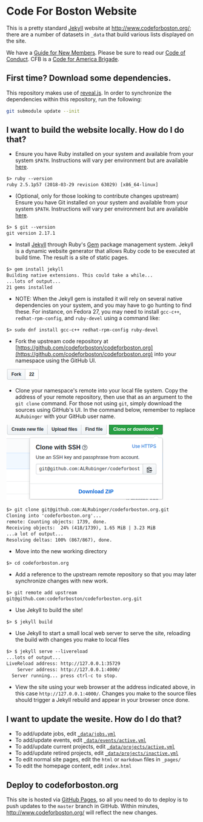 # Code For Boston Website

This is a pretty standard [Jekyll](https://jekyllrb.com/) website at http://www.codeforboston.org/; there are a number of datasets in `_data` that build various lists displayed on the site.

We have a [Guide for New Members](http://www.codeforboston.org/new-members/).  Please be sure to read our [Code of Conduct](http://www.codeforboston.org/code-of-conduct/).  CFB is a [Code for America Brigade](http://www.codeforamerica.org/brigade/about).

## First time? Download some dependencies.
This repository makes use of [reveal.js](https://github.com/hakimel/reveal.js). In order to synchronize the dependencies within this repository, run the following:
```bash
git submodule update --init
```

## I want to build the website locally. How do I do that?
- Ensure you have Ruby installed on your system and available from your system `$PATH`.  Instructions will vary per environment but are available [here](https://www.ruby-lang.org/en/documentation/installation/).

```
$> ruby --version
ruby 2.5.1p57 (2018-03-29 revision 63029) [x86_64-linux]
```

- (Optional, only for those looking to contribute changes upstream) Ensure you have Git installed on your system and available from your system `$PATH`.  Instructions will vary per environment but are available [here](https://git-scm.com/book/en/v2/Getting-Started-Installing-Git).

```
$> $ git --version
git version 2.17.1
```

- Install [Jekyll](https://jekyllrb.com/) through Ruby's [Gem](https://rubygems.org/) package management system.  Jekyll is a dynamic website generator that allows Ruby code to be executed at build time.  The result is a site of static pages.

```
$> gem install jekyll
Building native extensions. This could take a while...
...lots of output...
21 gems installed
```

- NOTE: When the Jekyll gem is installed it will rely on several native dependencies on your system, and you may have to go hunting to find these.  For instance, on Fedora 27, you may need to install `gcc-c++`, `redhat-rpm-config`, and `ruby-devel` using a command like:

```
$> sudo dnf install gcc-c++ redhat-rpm-config ruby-devel
```
- Fork the upstream code repository at [https://github.com/codeforboston/codeforboston.org](https://github.com/codeforboston/codeforboston.org) into your namespace using the GitHub UI.

![GitHub Fork Button](/img/github-fork-button.png "GitHub Fork Button")

- Clone your namespace's remote into your local file system.  Copy the address of your remote repository, then use that as an argument to the `git clone` command.  For those not using `git`, simply download the sources using GitHub's UI.  In the command below, remember to replace `ALRubinger` with your GitHub user name.

![GitHub Clone Button](/img/github-clone-button.png "GitHub Clone Button")

```
$> git clone git@github.com:ALRubinger/codeforboston.org.git
Cloning into 'codeforboston.org'...
remote: Counting objects: 1739, done.
Receiving objects:  24% (418/1739), 1.65 MiB | 3.23 MiB
...a lot of output...
Resolving deltas: 100% (867/867), done.
```

- Move into the new working directory 

```
$> cd codeforboston.org
```

- Add a reference to the upstream remote repository so that you may later synchronize changes with new work.

```
$> git remote add upstream git@github.com:codeforboston/codeforboston.org.git
```

- Use Jekyll to build the site!

```
$> $ jekyll build
```

- Use Jekyll to start a small local web server to serve the site, reloading the build with changes you make to local files

```
$> $ jekyll serve --livereload
...lots of output...
LiveReload address: http://127.0.0.1:35729
    Server address: http://127.0.0.1:4000/
  Server running... press ctrl-c to stop.
```

- View the site using your web browser at the address indicated above, in this case `http://127.0.0.1:4000/`.  Changes you make to the source files should trigger a Jekyll rebuild and appear in your browser once done.

## I want to update the wesite. How do I do that?
- To add/update jobs, edit [`_data/jobs.yml`](https://github.com/codeforboston/CFB_static/edit/master/_data/jobs.yml)
- To add/update events, edit [`_data/events/active.yml`](https://github.com/codeforboston/CFB_static/edit/master/_data/events/active.yml)
- To add/update current projects, edit [`_data/projects/active.yml`](https://github.com/codeforboston/CFB_static/edit/master/_data/projects/active.yml)
- To add/update retired projects, edit [`_data/projects/inactive.yml`](https://github.com/codeforboston/CFB_static/edit/master/_data/projects/inactive.yml)
- To edit normal site pages, edit the `html` or `markdown` files in `_pages/`
- To edit the homepage content, edit `index.html`

## Deploy to codeforboston.org
This site is hosted via [GitHub Pages](https://pages.github.com/), so all you need to do to deploy is to push updates to the `master` branch in GitHub. Within minutes, http://www.codeforboston.org/ will reflect the new changes.
